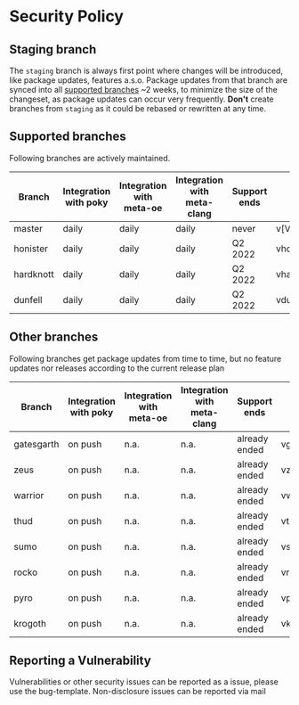 # Security Policy

## Staging branch

The `staging` branch is always first point where changes will be introduced, like package updates, features a.s.o.
Package updates from that branch are synced into all [supported branches](#supported-branches) ~2 weeks, to minimize the
size of the changeset, as package updates can occur very frequently.
**Don't** create branches from `staging` as it could be rebased or rewritten at any time.

## Supported branches

Following branches are actively maintained.

| Branch    | Integration with poky | Integration with meta-oe | Integration with meta-clang | Support ends | Release tag          |
| --------- | --------------------- | ------------------------ | --------------------------- | ------------ | -------------------- |
| master    | daily                 | daily                    | daily                       | never        | v[VERSION]           |
| honister  | daily                 | daily                    | daily                       | Q2 2022      | vhonister_[VERSION]  |
| hardknott | daily                 | daily                    | daily                       | Q2 2022      | vhardknott_[VERSION] |
| dunfell   | daily                 | daily                    | daily                       | Q2 2022      | vdunfell_[VERSION]   |

## Other branches

Following branches get package updates from time to time, but no feature updates nor releases according to the current release plan

| Branch     | Integration with poky | Integration with meta-oe | Integration with meta-clang | Support ends  | Release tag           |
| ---------- | --------------------- | ------------------------ | --------------------------- | ------------- | --------------------- |
| gatesgarth | on push               | n.a.                     | n.a.                        | already ended | vgatesgarth_[VERSION] |
| zeus       | on push               | n.a.                     | n.a.                        | already ended | vzeus_[VERSION]       |
| warrior    | on push               | n.a.                     | n.a.                        | already ended | vwarrior_[VERSION]    |
| thud       | on push               | n.a.                     | n.a.                        | already ended | vthud_[VERSION]       |
| sumo       | on push               | n.a.                     | n.a.                        | already ended | vsumo_[VERSION]       |
| rocko      | on push               | n.a.                     | n.a.                        | already ended | vrocko_[VERSION]      |
| pyro       | on push               | n.a.                     | n.a.                        | already ended | vpyro_[VERSION]       |
| krogoth    | on push               | n.a.                     | n.a.                        | already ended | vkrogoth_[VERSION]    |

## Reporting a Vulnerability

Vulnerabilities or other security issues can be reported as a issue, please use the bug-template.
Non-disclosure issues can be reported via mail
